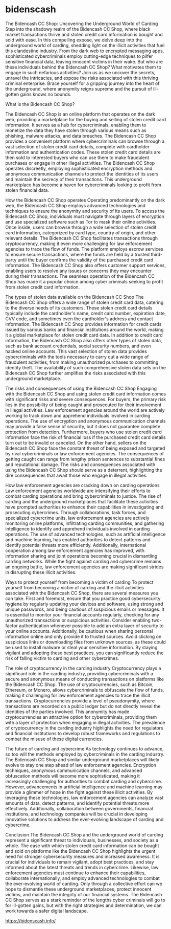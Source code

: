 # bidenscash
The Bidencash CC Shop: Uncovering the Underground World of Carding
Step into the shadowy realm of the Bidencash CC Shop, where black market transactions thrive and stolen credit card information is bought and sold with ease. In this compelling expose, we delve deep into the underground world of carding, shedding light on the illicit activities that fuel this clandestine industry. From the dark web to encrypted messaging apps, sophisticated cybercriminals employ cutting-edge techniques to pilfer sensitive financial data, leaving innocent victims in their wake. But who are these individuals behind the Bidencash CC Shop? What motivates them to engage in such nefarious activities? Join us as we uncover the secrets, unravel the intricacies, and expose the risks associated with this thriving criminal enterprise. Brace yourself for a gripping journey into the heart of the underground, where anonymity reigns supreme and the pursuit of ill-gotten gains knows no bounds.

What is the Bidencash CC Shop?

The Bidencash CC Shop is an online platform that operates on the dark web, providing a marketplace for the buying and selling of stolen credit card information. It serves as a hub for cybercriminals, enabling them to monetize the data they have stolen through various means such as phishing, malware attacks, and data breaches. The Bidencash CC Shop provides a convenient platform where cybercriminals can browse through a vast selection of stolen credit card details, complete with cardholder information and authentication codes. These stolen credit card details are then sold to interested buyers who can use them to make fraudulent purchases or engage in other illegal activities. The Bidencash CC Shop operates discreetly, employing sophisticated encryption methods and anonymous communication channels to protect the identities of its users and maintain the secrecy of their transactions. This underground marketplace has become a haven for cybercriminals looking to profit from stolen financial data.

How the Bidencash CC Shop operates
Operating predominantly on the dark web, the Bidencash CC Shop employs advanced technologies and techniques to ensure the anonymity and security of its users. To access the Bidencash CC Shop, individuals must navigate through layers of encryption and use specialized software such as Tor to mask their online activities. Once inside, users can browse through a wide selection of stolen credit card information, categorized by card type, country of origin, and other relevant details. The Bidencash CC Shop facilitates transactions through cryptocurrency, making it even more challenging for law enforcement agencies to trace the flow of funds. The platform employs escrow services to ensure secure transactions, where the funds are held by a trusted third-party until the buyer confirms the validity of the purchased credit card information. The Bidencash CC Shop also offers customer support services, enabling users to resolve any issues or concerns they may encounter during their transactions. The seamless operation of the Bidencash CC Shop has made it a popular choice among cyber criminals seeking to profit from stolen credit card information.

The types of stolen data available on the Bidencash CC Shop
The Bidencash CC Shop offers a wide range of stolen credit card data, catering to the diverse needs of its customers. These stolen credit card details typically include the cardholder's name, credit card number, expiration date, CVV code, and sometimes even the cardholder's address and contact information. The Bidencash CC Shop provides information for credit cards issued by various banks and financial institutions around the world, making it a global marketplace for stolen credit card data. In addition to credit card information, the Bidencash CC Shop also offers other types of stolen data, such as bank account credentials, social security numbers, and even hacked online accounts. This vast selection of stolen data provides cybercriminals with the tools necessary to carry out a wide range of fraudulent activities, from making unauthorized purchases to committing identity theft. The availability of such comprehensive stolen data sets on the Bidencash CC Shop further amplifies the risks associated with this underground marketplace.

The risks and consequences of using the Bidencash CC Shop
Engaging with the Bidencash CC Shop and using stolen credit card information comes with significant risks and severe consequences. For buyers, the primary risk lies in the possibility of being caught and prosecuted for their involvement in illegal activities. Law enforcement agencies around the world are actively working to track down and apprehend individuals involved in carding operations. The use of encryption and anonymous communication channels may provide a false sense of security, but it does not guarantee complete protection from detection. Furthermore, buyers who use stolen credit card information face the risk of financial loss if the purchased credit card details turn out to be invalid or canceled. On the other hand, sellers on the Bidencash CC Shop face the constant threat of being exposed and targeted by rival cybercriminals or law enforcement agencies. The consequences of getting caught can range from lengthy prison sentences to substantial fines and reputational damage. The risks and consequences associated with using the Bidencash CC Shop should serve as a deterrent, highlighting the dire consequences that await those who engage in illegal activities.

How law enforcement agencies are cracking down on carding operations
Law enforcement agencies worldwide are intensifying their efforts to combat carding operations and bring cybercriminals to justice. The rise of carding and the underground marketplaces that facilitate these activities have prompted authorities to enhance their capabilities in investigating and prosecuting cybercrimes. Through collaborations, task forces, and specialized cybercrime units, law enforcement agencies are actively monitoring online platforms, infiltrating carding communities, and gathering intelligence to identify and apprehend individuals involved in carding operations. The use of advanced technologies, such as artificial intelligence and machine learning, has enabled authorities to detect patterns and identify potential threats more efficiently. Additionally, international cooperation among law enforcement agencies has improved, with information sharing and joint operations becoming crucial in dismantling carding networks. While the fight against carding and cybercrime remains an ongoing battle, law enforcement agencies are making 
significant strides in disrupting these illicit activities.

Ways to protect yourself from becoming a victim of carding
To protect yourself from becoming a victim of carding and the illicit activities associated with the Bidencash CC Shop, there are several measures you can take. First and foremost, ensure that you practice good cybersecurity hygiene by regularly updating your devices and software, using strong and unique passwords, and being cautious of suspicious emails or messages. It is essential to monitor your financial accounts regularly, checking for any unauthorized transactions or suspicious activities. Consider enabling two-factor authentication whenever possible to add an extra layer of security to your online accounts. Additionally, be cautious when sharing personal information online and only provide it to trusted sources. Avoid clicking on suspicious links or downloading files from unknown sources, as these could be used to install malware or steal your sensitive information. By staying vigilant and adopting these best practices, you can significantly reduce the risk of falling victim to carding and other cybercrimes.

The role of cryptocurrency in the carding industry
Cryptocurrency plays a significant role in the carding industry, providing cybercriminals with a secure and anonymous means of conducting transactions on platforms like the Bidencash CC Shop. The use of cryptocurrencies, such as Bitcoin, Ethereum, or Monero, allows cybercriminals to obfuscate the flow of funds, making it challenging for law enforcement agencies to trace the illicit transactions. Cryptocurrencies provide a level of pseudonymity, where transactions are recorded on a public ledger but do not directly reveal the identities of the parties involved. This anonymity has made cryptocurrencies an attractive option for cybercriminals, providing them with a layer of protection when engaging in illegal activities. The prevalence of cryptocurrency in the carding industry highlights the need for regulators and financial institutions to develop robust frameworks and regulations to combat the misuse of these digital currencies.

The future of carding and cybercrime
As technology continues to advance, so too will the methods employed by cybercriminals in the carding industry. The Bidencash CC Shop and similar underground marketplaces will likely evolve to stay one step ahead of law enforcement agencies. Encryption techniques, anonymous communication channels, and advanced obfuscation methods will become more sophisticated, making it increasingly challenging for authorities to combat carding and cybercrime. However, advancements in artificial intelligence and machine learning may provide a glimmer of hope in the fight against these illicit activities. By leveraging these technologies, law enforcement agencies can analyze vast amounts of data, detect patterns, and identify potential threats more effectively. Additionally, collaboration between governments, financial institutions, and technology companies will be crucial in developing innovative solutions to address the ever-evolving landscape of carding and cybercrime.

Conclusion
The Bidencash CC Shop and the underground world of carding represent a significant threat to individuals, businesses, and society as a whole. The ease with which stolen credit card information can be bought and sold on platforms like the Bidencash CC Shop highlights the urgent need for stronger cybersecurity measures and increased awareness. It is crucial for individuals to remain vigilant, adopt best practices, and stay informed about the latest threats and trends in cybercrime. Likewise, law enforcement agencies must continue to enhance their capabilities, collaborate internationally, and employ advanced technologies to combat the ever-evolving world of carding. Only through a collective effort can we hope to dismantle these underground marketplaces, protect innocent victims, and maintain the integrity of our financial systems. The Bidencash CC Shop serves as a stark reminder of the lengths cyber criminals will go to for ill-gotten gains, but with the right strategies and determination, we can work towards a safer digital landscape.

https://bidenscash.info/
